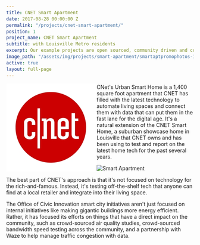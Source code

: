 ```yaml
---
title: CNET Smart Apartment
date: 2017-08-28 00:00:00 Z
permalink: "/projects/cnet-smart-apartment/"
position: 1
project_name: CNET Smart Apartment
subtitle: with Louisville Metro residents
excerpt: Our example projects are open sourced, community driven and cutting edge.
image_path: "/assets/img/projects/smart-apartment/smartaptpromophotos-11.jpg"
active: true
layout: full-page
---
```


<img align="left" src="/assets/img/projects/p3/cnet.jpg"> CNet's Urban Smart Home is a 1,400 square foot apartment that CNET has filled with the latest technology to automate living spaces and connect them with data that can put them in the fast lane for the digital age. It's a natural extension of the CNET Smart Home, a suburban showcase home in Louisville that CNET owns and has been using to test and report on the latest home tech for the past several years.

![Smart Apartment](/assets/img/projects/smart-apartment/smartaptpromophotos-11.jpg)

The best part of CNET's approach is that it's not focused on technology for the rich-and-famous. Instead, it's testing off-the-shelf tech that anyone can find at a local retailer and integrate into their living space.

The Office of Civic Innovation smart city initiatives aren't just focused on internal initiatives like making gigantic buildings more energy efficient. Rather, it has focused its efforts on things that have a direct impact on the community, such as crowd-sourced air quality studies, crowd-sourced bandwidth speed testing across the community, and a partnership with Waze to help manage traffic congestion with data.
